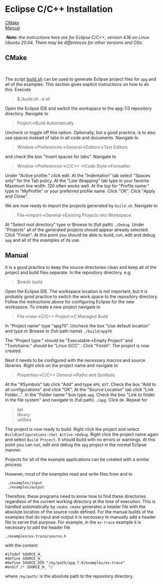 ﻿﻿
# Eclipse C/C++ Installation

﻿[CMake](#cmake)<br>
﻿[Manual](#manual)
﻿ 

﻿ _**Note:** the instructions here are for Eclipse C/C++, version 4.16 on Linux Ubuntu 20.04. There may be differences for other versions and OSs._
## <a id="cmake"></a>CMake
﻿

﻿The script [build.sh](https://github.com/ldthomas/apg-7.0/blob/main/build.sh) can be used to generate Eclipse project files for `apg` and all of the examples. This section gives explicit instructions on how to do this. Execute
﻿

> $./build.sh -d all

Open the Eclipse IDE and switch the workspace to the apg-7.0 repository directory. Navigate to

> Project->Build Automatically

Uncheck or toggle off this option. Optionally, but a good practice, is to also use spaces instead of tabs in all code and documents. Navigate to 

> Window->Preferences->General->Editors->Text Editors

and check the box "Insert spaces for tabs". Navigate to

> Window->Preferences->C/C++ ->Code Style->Formatter

Under "Active profile:" click edit. At the "Indentation" tab select "Spaces only" for the Tab policy. At the "Line Wrapping" tab type in your favorite Maximum line width. 120 often works well. At the top for "Profile name:"  type in "MyProfile" or your preferred profile name. Click "OK". Click "Apply and Close".

We are now ready to import the projects generated by `build.sh`. Navigate to

> File->import->General->Existing Projects into Workspace

At "Select root directory" type or Browse to (full path) `./Debug`. Under "Projects" all of the generated projects should appear already selected. Click "Finish". At this point you should be able to build, run, edit and debug `apg` and all of the examples of its use.


## <a id="manual"></a>Manual

It is a good practice to keep the source directories clean and keep all of the project and build files separate. In the repository directory. e.g.

> $mkdir build

Open the Eclipse IDE. The workspace location is not important, but it is probably good practice to  switch the work space to the repository directory. Follow the instructions above for configuring Eclipse for the new workspace. To create a new project navigate to
>File->new->C/C++ Project->C Managed Build

In "Project name" type "apg70". Uncheck the box "Use default location" and type or Browse to (full path name) `./build/apg70`

The "Project type:" should be "Executable->Empty Project" and "Toolchains:" should be "Linux GCC" . Click "Finish". The project is now created.

Next it needs to be configured with the necessary macros and source libraries. Right click on the project name and navigate to
>Properties->C/C++ General->Paths and Symbols

At the "#Symbols" tab click "Add" and type `APG_AST`. Check the box "Add to all configurations" and click "OK". At the "Source Location" tab click "Link Folder...".  In the "Folder name:" box type `apg`. Check the box "Link to folder in the file system" and navigate to (full path)  `./apg`. Click `OK`. Repeat for
>api<br>
>library<br>
>utilities

The project is now ready to build. Right click the project and select `BuildConfigurations->Set Active->Debug`. Right click the project name again and select `Build Project`. It should build with no errors or warnings. At this point you can run, edit and debug the `apg` project in the normal Eclipse manner.

Projects for all of the example applications can be created with a similar process.

However, most of the examples read and write files from and to
```
 ./examples/input
 ./examples/output
```
Therefore, these programs need to know how to find these directories regardless of the current working directory at the time of execution. This is handled automatically by `cmake`. `cmake` generates a header file with the absolute location of the source code defined. For the manual builds of  the examples that do input and output it is necessary to manually add a header file to serve that purpose. For example, in the `ex-trace` example it is necessary to add the header file 
```
./examples/ex-trace/source.h
```
with the content
```
#ifndef SOURCE_H_
#define SOURCE_H_
#define SOURCE_DIR "/my/path/apg-7.0/examples/ex-trace"
#endif /* SOURCE_H_ */
```

where `/my/path/` is the absolute path to the repository directory.



